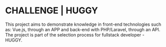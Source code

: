 # CHALLENGE | HUGGY
This project aims to demonstrate knowledge in front-end technologies such as: Vue.js, through an APP and back-end with PHP/Laravel, through an API.  The project is part of the selection process for fullstack developer - HUGGY.
